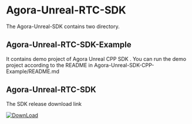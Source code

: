 
# Agora-Unreal-RTC-SDK

The Agora-Unreal-SDK contains two directory.


## Agora-Unreal-RTC-SDK-Example

It contains demo project of Agora Unreal CPP SDK . You can run the demo project according to the README in Agora-Unreal-SDK-CPP-Example/README.md

## Agora-Unreal-RTC-SDK

The SDK release download link

[![DownLoad](https://img.shields.io/badge/Download-4.0.0-000?style=for-the-badge&logoColor=white)](https://github.com/AgoraIO-Extensions/Agora-Unreal-RTC-SDK-NG/releases)
